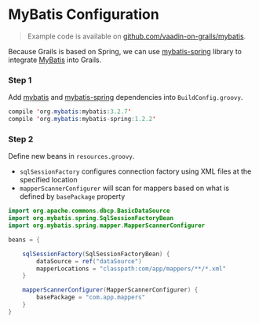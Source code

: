 # MyBatis Configuration

> Example code is available on
[github.com/vaadin-on-grails/mybatis](https://github.com/vaadin-on-grails/mybatis).

Because Grails is based on Spring, we can use [mybatis-spring](http://mybatis.github.io/spring/) library to integrate [MyBatis](http://mybatis.github.io/mybatis-3/index.html) into Grails.

### Step 1

Add [mybatis](http://mvnrepository.com/artifact/org.mybatis/mybatis) and [mybatis-spring](http://mvnrepository.com/artifact/org.mybatis/mybatis-spring) dependencies into `BuildConfig.groovy`.

``` java
compile 'org.mybatis:mybatis:3.2.7'
compile 'org.mybatis:mybatis-spring:1.2.2'
```

### Step 2

Define new beans in `resources.groovy`.

*  `sqlSessionFactory` configures connection factory using XML files at the specified location
*  `mapperScannerConfigurer` will scan for mappers based on what is defined by `basePackage` property

``` java
import org.apache.commons.dbcp.BasicDataSource
import org.mybatis.spring.SqlSessionFactoryBean
import org.mybatis.spring.mapper.MapperScannerConfigurer

beans = {

    sqlSessionFactory(SqlSessionFactoryBean) {
        dataSource = ref("dataSource")
        mapperLocations = "classpath:com/app/mappers/**/*.xml"
    }

    mapperScannerConfigurer(MapperScannerConfigurer) {
        basePackage = "com.app.mappers"
    }
}

```




